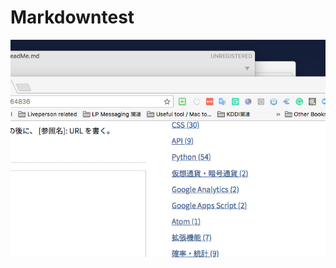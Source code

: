 # Markdowntest

![Finished App](https://github.com/kohki1234/Markdowntest/blob/master/img/test.png)
